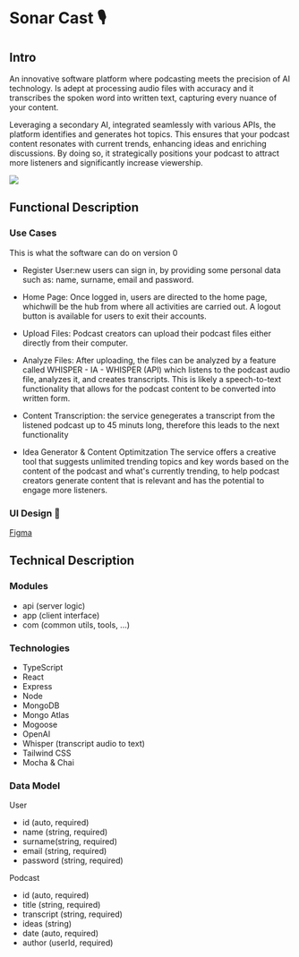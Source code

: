 # Sonar Cast  🎙️

## Intro

An innovative software platform where podcasting meets the precision of AI technology. Is adept at processing audio files with accuracy and it transcribes the spoken word into written text, capturing every nuance of your content.

Leveraging a secondary AI, integrated seamlessly with various APIs, the platform identifies and generates hot topics. This ensures that your podcast content resonates with current trends, enhancing ideas and enriching discussions. By doing so, it strategically positions your podcast to attract more listeners and significantly increase viewership.

![](https://media.giphy.com/media/GXRLwv0JGeLQiWipb8/giphy.gif?cid=ecf05e47pe2k824ndf2lkms60dx0vg133iaisn8rj2xdzxhr&ep=v1_gifs_search&rid=giphy.gif&ct=g)

## Functional Description
### Use Cases

This is what the software can do on version 0

- Register User:new users can sign in, by providing some personal data such as: name, surname,  email and password. 

- Home Page: Once logged in, users are directed to the home page, whichwill be the hub from where all activities are carried out. A logout button is available for users to exit their accounts.

- Upload Files: Podcast creators can upload their podcast files either directly from their computer. 

- Analyze Files: After uploading, the files can be analyzed by a feature called WHISPER - IA - WHISPER  (API) which listens to the podcast audio file, analyzes it, and creates transcripts. This is likely a speech-to-text functionality that allows for the podcast content to be converted into written form.

- Content Transcription: the service genegerates a transcript from the listened podcast up to 45 minuts long, therefore this leads to the next functionality

- Idea Generator & Content Optimitzation  The service offers a creative tool that suggests unlimited trending topics and key words based on the content of the podcast and what's currently trending, to help podcast creators generate content that is relevant and has the potential to engage more listeners.

### UI Design 📝
[Figma](https://www.figma.com/design/Bn8AS2vyTPx90Ol2IFIYLk/Isdi-Project?node-id=0%3A1&t=cBWHgKpqZojv6tOc-1)

## Technical Description
### Modules
- api (server logic)
- app (client interface)
- com (common utils, tools, ...)

### Technologies 
- TypeScript
- React
- Express
- Node
- MongoDB
- Mongo Atlas
- Mogoose
- OpenAI
- Whisper (transcript audio to text)
- Tailwind CSS
- Mocha & Chai

### Data Model

User
- id (auto, required)
- name (string, required)
- surname(string, required)
- email (string, required)
- password (string, required)

Podcast

- id (auto, required)
- title (string, required)
- transcript (string, required)
- ideas (string)
- date (auto, required)
- author (userId, required)
